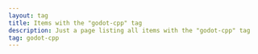 ```yaml
---
layout: tag
title: Items with the "godot-cpp" tag
description: Just a page listing all items with the "godot-cpp" tag
tag: godot-cpp
---
```

